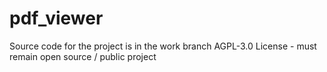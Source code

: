 # pdf_viewer
Source code for the project is in the work branch
AGPL-3.0 License - must remain open source / public project
